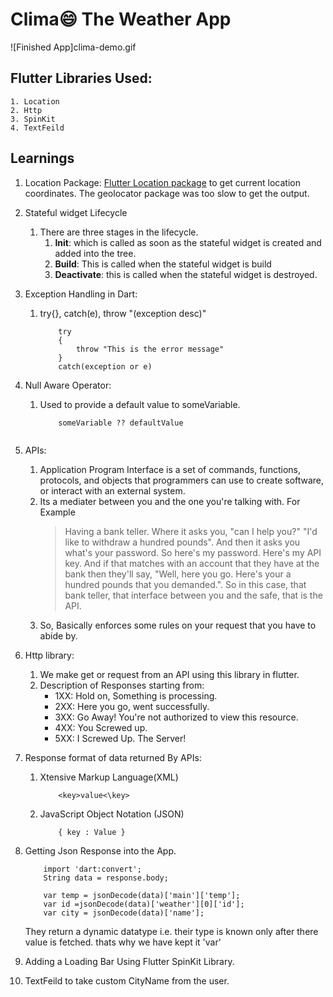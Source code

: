 # Clima:smile: The Weather App
![Finished App]clima-demo.gif

## Flutter Libraries Used:
    1. Location
    2. Http 
    3. SpinKit
    4. TextFeild


## Learnings
1. Location Package:
[Flutter Location package](https://pub.dev/packages/location/) to get current location coordinates. The geolocator package was too slow to get the output.
2. Stateful widget Lifecycle
    1. There are three stages in the lifecycle. 
        1. **Init**: which is called as soon as the stateful widget is created and added into the tree.
        2. **Build**: This is called when the stateful widget is build
        3. **Deactivate**: this is called when the stateful widget is destroyed.
3. Exception Handling in Dart:
    1. try{}, catch(e), throw "(exception desc)"
        ```
            try
            {
                throw "This is the error message"
            }
            catch(exception or e)
        ```

4. Null Aware Operator:
    1. Used to provide a default value to someVariable.
        ```
            someVariable ?? defaultValue
            
        ```
5. APIs:
    1. Application Program Interface is a set of commands, functions, protocols, and objects that programmers can use to create software, or interact with an external system.
    2. Its a mediater between you and the one you're talking with. For Example 
        > Having a bank teller. Where it asks you,
        "can I help you?"
        "I'd like to withdraw a hundred pounds". 
        And then it asks you what's your password. 
         So here's my password. Here's my API key.
         And if that matches with an account that they have at the bank then they'll say, "Well, here you go. Here's your a hundred pounds that you demanded.".
         So in this case, that bank teller, that interface between you and the safe, that is the API.
    3. So, Basically enforces some rules on your request that you have to abide by.
    
6. Http library:
    1. We make get or request from an API using this library in flutter.
    2. Description of Responses starting from:
        - 1XX: Hold on, Something is processing.
        - 2XX: Here you go, went successfully.
        - 3XX: Go Away! You're not authorized to view this resource.
        - 4XX: You Screwed up.
        - 5XX: I Screwed Up. The Server!
7. Response format of data returned By APIs:
    1. Xtensive Markup Language(XML)
        ```
            <key>value<\key>
        ```
    2. JavaScript Object Notation (JSON)
        ```
            { key : Value }
        ```
8. Getting Json Response into the App.
    ```
        import 'dart:convert';
        String data = response.body;

        var temp = jsonDecode(data)['main']['temp'];  
        var id =jsonDecode(data)['weather'][0]['id'];
        var city = jsonDecode(data)['name']; 

    ```
    They return a dynamic datatype i.e. their type is known only after there value is fetched. thats why we have kept it 'var'

9. Adding a Loading Bar Using Flutter SpinKit Library.

10. TextFeild to take custom CityName from the user.







    
    

